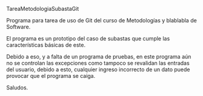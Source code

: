 TareaMetodologiaSubastaGit


Programa para tarea de uso de Git del curso de Metodologías y blablabla de Software.

El programa es un prototipo del caso de subastas que cumple las características básicas de este.

Debido a eso, y a falta de un programa de pruebas, en este programa aún no se controlan las excepciones como tampoco se revalidan las entradas del usuario, debido a esto, cualquier ingreso incorrecto de un dato puede provocar que el programa se caiga.

Saludos.